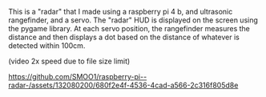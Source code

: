 This is a "radar" that I made using a raspberry pi 4 b, and ultrasonic rangefinder, and a servo. The "radar" HUD is displayed on the screen using the pygame library. At each servo position, the rangefinder measures the distance and then displays a dot based on the distance of whatever is detected within 100cm. 

(video 2x speed due to file size limit)


https://github.com/SMOO1/raspberry-pi--radar-/assets/132080200/680f2e4f-4536-4cad-a566-2c316f805d8e

